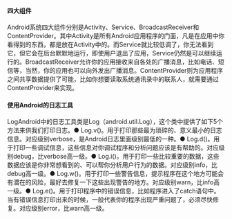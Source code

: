 #### 四大组件

Android系统四大组件分别是Activity、Service、BroadcastReceiver和ContentProvider。其中Activity是所有Android应用程序的门面，凡是在应用中你看得到的东西，都是放在Activity中的。而Service就比较低调了，你无法看到它，但它会在后台默默地运行，即使用户退出了应用，Service仍然是可以继续运行的。BroadcastReceiver允许你的应用接收来自各处的广播消息，比如电话、短信等，当然，你的应用也可以向外发出广播消息。ContentProvider则为应用程序之间共享数据提供了可能，比如你想要读取系统通讯录中的联系人，就需要通过ContentProvider来实现。

#### 使用Android的日志工具

LogAndroid中的日志工具类是Log（android.util.Log），这个类中提供了如下5个方法来供我们打印日志。● Log.v()。用于打印那些最为琐碎的、意义最小的日志信息。对应级别verbose，是Android日志里面级别最低的一种。● Log.d()。用于打印一些调试信息，这些信息对你调试程序和分析问题应该是有帮助的。对应级别debug，比verbose高一级。● Log.i()。用于打印一些比较重要的数据，这些数据应该是你非常想看到的、可以帮你分析用户行为的数据。对应级别info，比debug高一级。● Log.w()。用于打印一些警告信息，提示程序在这个地方可能会有潜在的风险，最好去修复一下这些出现警告的地方。对应级别warn，比info高一级。● Log.e()。用于打印程序中的错误信息，比如程序进入了catch语句中。当有错误信息打印出来的时候，一般代表你的程序出现严重问题了，必须尽快修复。对应级别error，比warn高一级。

